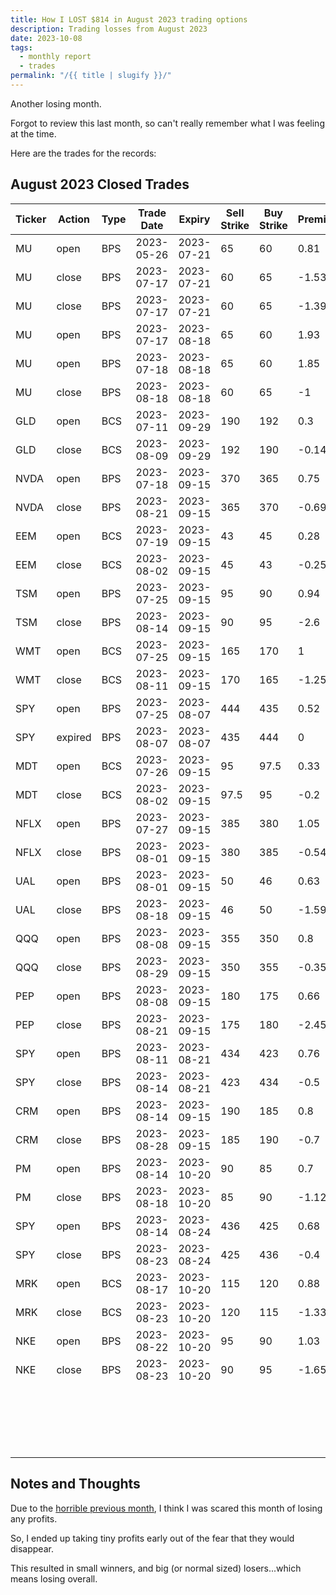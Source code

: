 ```yaml
---
title: How I LOST $814 in August 2023 trading options
description: Trading losses from August 2023
date: 2023-10-08
tags:
  - monthly report
  - trades
permalink: "/{{ title | slugify }}/"
---
```


Another losing month.

Forgot to review this last month, so can't really remember what I was feeling at the time.  

Here are the trades for the records:

## August 2023 Closed Trades

<div class="trade-table monthly full-width">

|**Ticker**|**Action**|**Type**|**Trade Date**|**Expiry**|**Sell Strike**|**Buy Strike**|**Premium**|**Qty**|**Fees**|**Total**|**Net Profit/Loss**|**Days**|**Annual Return**|
|---|---|---|---|---|---|---|---|---|---|---|---|---|---|
|MU|open|BPS|2023-05-26|2023-07-21|65|60|0.81|2|1.48|160.52|$37.89|84|16.46%|
|MU|close|BPS|2023-07-17|2023-07-21|60|65|-1.53|1|1.4|-154.4|
|MU|close|BPS|2023-07-17|2023-07-21|60|65|-1.39|1|1.98|-140.98|
|MU|open|BPS|2023-07-17|2023-08-18|65|60|1.93|1|1.75|191.25|
|MU|open|BPS|2023-07-18|2023-08-18|65|60|1.85|1|2.1|182.9|
|MU|close|BPS|2023-08-18|2023-08-18|60|65|-1|2|1.4|-201.4|
|GLD|open|BCS|2023-07-11|2023-09-29|190|192|0.3|1|2.11|27.89|$11.79|30|71.72%|
|GLD|close|BCS|2023-08-09|2023-09-29|192|190|-0.14|1|2.1|-16.1|
|NVDA|open|BPS|2023-07-18|2023-09-15|370|365|0.75|1|1.41|73.59|$3.18|34|6.83%|
|NVDA|close|BPS|2023-08-21|2023-09-15|365|370|-0.69|1|1.41|-70.4099999999999|
|EEM|open|BCS|2023-07-19|2023-09-15|43|45|0.28|1|1.41|26.59|$0.19|14|2.48%|
|EEM|close|BCS|2023-08-02|2023-09-15|45|43|-0.25|1|1.4|-26.4|
|TSM|open|BPS|2023-07-25|2023-09-15|95|90|0.94|2|1.32|186.68|-$336.14|20|-613.46%|
|TSM|close|BPS|2023-08-14|2023-09-15|90|95|-2.6|2|2.82|-522.82|
|WMT|open|BCS|2023-07-25|2023-09-15|165|170|1|2|2.1|197.9|-$53.51|17|-114.89%|
|WMT|close|BCS|2023-08-11|2023-09-15|170|165|-1.25|2|1.41|-251.41|
|SPY|open|BPS|2023-07-25|2023-08-07|444|435|0.52|1|1.4|50.6|$50.60|13|157.85%|
|SPY|expired|BPS|2023-08-07|2023-08-07|435|444|0|1|0|0|
|MDT|open|BCS|2023-07-26|2023-09-15|95|97.5|0.33|4|2.81|129.19|$43.58|7|227.24%|
|MDT|close|BCS|2023-08-02|2023-09-15|97.5|95|-0.2|4|5.61|-85.61|
|NFLX|open|BPS|2023-07-27|2023-09-15|385|380|1.05|2|2.12|207.88|$98.64|5|720.07%|
|NFLX|close|BPS|2023-08-01|2023-09-15|380|385|-0.54|2|1.24|-109.24|
|UAL|open|BPS|2023-08-01|2023-09-15|50|46|0.63|2|2.8|123.2|-$196.28|17|-526.78%|
|UAL|close|BPS|2023-08-18|2023-09-15|46|50|-1.59|2|1.48|-319.48|
|QQQ|open|BPS|2023-08-08|2023-09-15|355|350|0.8|2|1.15|158.85|$85.65|21|148.87%|
|QQQ|close|BPS|2023-08-29|2023-09-15|350|355|-0.35|2|3.2|-73.2|
|PEP|open|BPS|2023-08-08|2023-09-15|180|175|0.66|2|1.41|130.59|-$362.23|13|-1017.03%|
|PEP|close|BPS|2023-08-21|2023-09-15|175|180|-2.45|2|2.82|-492.82|
|SPY|open|BPS|2023-08-11|2023-08-21|434|423|0.76|1|2.1|73.9|$21.80|3|241.12%|
|SPY|close|BPS|2023-08-14|2023-08-21|423|434|-0.5|1|2.1|-52.1|
|CRM|open|BPS|2023-08-14|2023-09-15|190|185|0.8|2|2.1|157.9|$15.80|14|41.19%|
|CRM|close|BPS|2023-08-28|2023-09-15|185|190|-0.7|2|2.1|-142.1|
|PM|open|BPS|2023-08-14|2023-10-20|90|85|0.7|2|1.4|138.6|-$85.59|4|-781.01%|
|PM|close|BPS|2023-08-18|2023-10-20|85|90|-1.12|2|0.19|-224.19|
|SPY|open|BPS|2023-08-14|2023-08-24|436|425|0.68|1|2.5|65.5|$24.10|9|88.85%|
|SPY|close|BPS|2023-08-23|2023-08-24|425|436|-0.4|1|1.4|-41.4|
|MRK|open|BCS|2023-08-17|2023-10-20|115|120|0.88|1|1.4|86.6|-$47.80|6|-581.57%|
|MRK|close|BCS|2023-08-23|2023-10-20|120|115|-1.33|1|1.4|-134.4|
|NKE|open|BPS|2023-08-22|2023-10-20|95|90|1.03|2|1.13|204.87|-$126.45|1|-4615.43%|
|NKE|close|BPS|2023-08-23|2023-10-20|90|95|-1.65|2|1.32|-331.32|
|||||||||||||||
|||||||||||**TOTAL**|**-$814.78**|||
|||||||||||||||
|||||||||||**Win %**|61.11%|||
|||||||||||**Avg. Win/Loss**|-$45.27|||
|||||||||||**Number of trades**|18|||

</div>

## Notes and Thoughts

Due to the <a href="/how-i-lost-2-986-in-july-2023-trading-options/">horrible previous month</a>, I think I was scared this month of losing any profits. 

So, I ended up taking tiny profits early out of the fear that they would disappear.  

This resulted in small winners, and big (or normal sized) losers...which means losing overall. 




